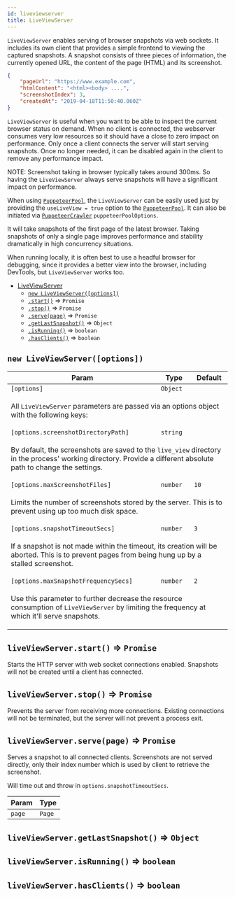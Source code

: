 ```yaml
---
id: liveviewserver
title: LiveViewServer
---
```

<a name="LiveViewServer"></a>

`LiveViewServer` enables serving of browser snapshots via web sockets. It includes its own client
that provides a simple frontend to viewing the captured snapshots. A snapshot consists of three
pieces of information, the currently opened URL, the content of the page (HTML) and its screenshot.

```json
{
    "pageUrl": "https://www.example.com",
    "htmlContent": "<html><body> ....",
    "screenshotIndex": 3,
    "createdAt": "2019-04-18T11:50:40.060Z"
}
```

`LiveViewServer` is useful when you want to be able to inspect the current browser status on demand.
When no client is connected, the webserver consumes very low resources so it should have a close
to zero impact on performance. Only once a client connects the server will start serving snapshots.
Once no longer needed, it can be disabled again in the client to remove any performance impact.

NOTE: Screenshot taking in browser typically takes around 300ms. So having the `LiveViewServer`
always serve snapshots will have a significant impact on performance.

When using [`PuppeteerPool`](puppeteerpool), the `LiveViewServer` can be
easily used just by providing the `useLiveView = true` option to the [`PuppeteerPool`](puppeteerpool).
It can also be initiated via [`PuppeteerCrawler`](puppeteercrawler) `puppeteerPoolOptions`.

It will take snapshots of the first page of the latest browser. Taking snapshots of only a
single page improves performance and stability dramatically in high concurrency situations.

When running locally, it is often best to use a headful browser for debugging, since it provides
a better view into the browser, including DevTools, but `LiveViewServer` works too.


* [LiveViewServer](liveviewserver)
    * [`new LiveViewServer([options])`](#new_LiveViewServer_new)
    * [`.start()`](#LiveViewServer+start) ⇒ <code>Promise</code>
    * [`.stop()`](#LiveViewServer+stop) ⇒ <code>Promise</code>
    * [`.serve(page)`](#LiveViewServer+serve) ⇒ <code>Promise</code>
    * [`.getLastSnapshot()`](#LiveViewServer+getLastSnapshot) ⇒ <code>Object</code>
    * [`.isRunning()`](#LiveViewServer+isRunning) ⇒ <code>boolean</code>
    * [`.hasClients()`](#LiveViewServer+hasClients) ⇒ <code>boolean</code>

<a name="new_LiveViewServer_new"></a>

## `new LiveViewServer([options])`
<table>
<thead>
<tr>
<th>Param</th><th>Type</th><th>Default</th>
</tr>
</thead>
<tbody>
<tr>
<td><code>[options]</code></td><td><code>Object</code></td><td></td>
</tr>
<tr>
<td colspan="3"><p>All <code>LiveViewServer</code> parameters are passed
  via an options object with the following keys:</p>
</td></tr><tr>
<td><code>[options.screenshotDirectoryPath]</code></td><td><code>string</code></td><td></td>
</tr>
<tr>
<td colspan="3"><p>By default, the screenshots are saved to
  the <code>live_view</code> directory in the process&#39; working directory. Provide a different
  absolute path to change the settings.</p>
</td></tr><tr>
<td><code>[options.maxScreenshotFiles]</code></td><td><code>number</code></td><td><code>10</code></td>
</tr>
<tr>
<td colspan="3"><p>Limits the number of screenshots stored
  by the server. This is to prevent using up too much disk space.</p>
</td></tr><tr>
<td><code>[options.snapshotTimeoutSecs]</code></td><td><code>number</code></td><td><code>3</code></td>
</tr>
<tr>
<td colspan="3"><p>If a snapshot is not made within the timeout,
  its creation will be aborted. This is to prevent
  pages from being hung up by a stalled screenshot.</p>
</td></tr><tr>
<td><code>[options.maxSnapshotFrequencySecs]</code></td><td><code>number</code></td><td><code>2</code></td>
</tr>
<tr>
<td colspan="3"><p>Use this parameter to further decrease the resource consumption
  of <code>LiveViewServer</code> by limiting the frequency at which it&#39;ll
  serve snapshots.</p>
</td></tr></tbody>
</table>
<a name="LiveViewServer+start"></a>

## `liveViewServer.start()` ⇒ <code>Promise</code>
Starts the HTTP server with web socket connections enabled.
Snapshots will not be created until a client has connected.

<a name="LiveViewServer+stop"></a>

## `liveViewServer.stop()` ⇒ <code>Promise</code>
Prevents the server from receiving more connections. Existing connections
will not be terminated, but the server will not prevent a process exit.

<a name="LiveViewServer+serve"></a>

## `liveViewServer.serve(page)` ⇒ <code>Promise</code>
Serves a snapshot to all connected clients.
Screenshots are not served directly, only their index number
which is used by client to retrieve the screenshot.

Will time out and throw in `options.snapshotTimeoutSecs`.

<table>
<thead>
<tr>
<th>Param</th><th>Type</th>
</tr>
</thead>
<tbody>
<tr>
<td><code>page</code></td><td><code>Page</code></td>
</tr>
<tr>
</tr></tbody>
</table>
<a name="LiveViewServer+getLastSnapshot"></a>

## `liveViewServer.getLastSnapshot()` ⇒ <code>Object</code>
<a name="LiveViewServer+isRunning"></a>

## `liveViewServer.isRunning()` ⇒ <code>boolean</code>
<a name="LiveViewServer+hasClients"></a>

## `liveViewServer.hasClients()` ⇒ <code>boolean</code>
